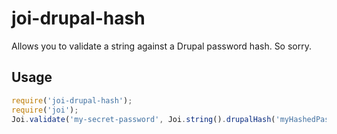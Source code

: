 # joi-drupal-hash

Allows you to validate a string against a Drupal password hash. So sorry.

## Usage

```javascript
require('joi-drupal-hash');
require('joi');
Joi.validate('my-secret-password', Joi.string().drupalHash('myHashedPassword'));
```
